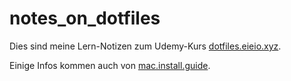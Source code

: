 # notes_on_dotfiles
Dies sind meine Lern-Notizen zum Udemy-Kurs [dotfiles.eieio.xyz](http://dotfiles.eieio.xyz).

Einige Infos kommen auch von [mac.install.guide](https://mac.install.guide).
